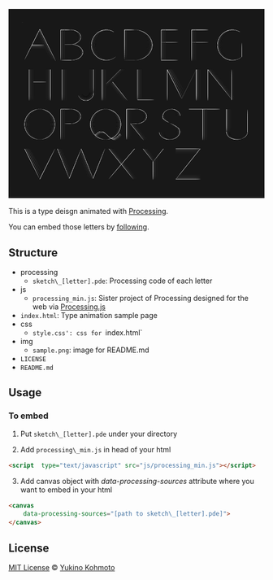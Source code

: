 ![Processing image](img/sample.png)

This is a type deisgn animated with [Processing](https://processing.org/).

You can embed those letters by [following](#usage).


## Structure
- processing 
  - `sketch\_[letter].pde`: Processing code of each letter  
- js 
  - `processing_min.js`: Sister project of Processing designed for the web via [Processing.js](http://processingjs.org/)
- `index.html`: Type animation sample page 
- css
  - `style.css': css for `index.html`
- img
  - `sample.png`: image for README.md
- `LICENSE`
- `README.md`

## Usage
### To embed  
1. Put `sketch\_[letter].pde` under your directory

2. Add `processing\_min.js` in head of your html
```html
<script  type="text/javascript" src="js/processing_min.js"></script>
```

3. Add canvas object with *data-processing-sources* attribute where you want 
to embed in your html 
```html
<canvas 
    data-processing-sources="[path to sketch\_[letter].pde]">
</canvas>
```

## License
[MIT License](https://choosealicense.com/licenses/mit/) © [Yukino Kohmoto](http://yukinokoh.github.io/portfolio/)

